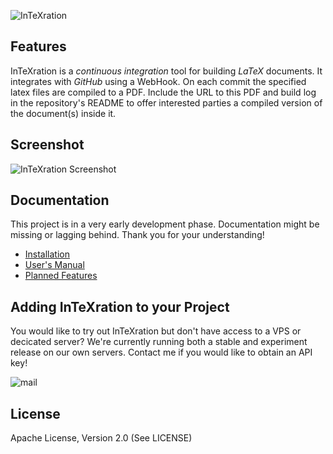 ![InTeXration](http://cdn.jonasdevlieghere.com/intexration.png)

Features
--------
InTeXration is a *continuous integration* tool for building *LaTeX* documents. It integrates with *GitHub* using a WebHook. On each commit the specified latex files are compiled to a PDF. Include the URL to this PDF and build log in the repository's README to offer interested parties a compiled version of the document(s) inside it.

Screenshot
----------
![InTeXration Screenshot](http://cdn.jonasdevlieghere.com/intexration_screenshot.png)

Documentation
-------------
This project is in a very early development phase. Documentation might be missing or lagging behind. Thank you for your understanding!

- [Installation](https://github.com/JDevlieghere/InTeXration/blob/master/docs/install.md)
- [User's Manual](https://github.com/JDevlieghere/InTeXration/blob/master/docs/manual.md)
- [Planned Features](https://github.com/JDevlieghere/InTeXration/blob/master/docs/planned_features.md)


Adding InTeXration to your Project
----------------------------------
You would like to try out InTeXration but don't have access to a VPS or decicated server? We're currently running both a stable and experiment release on our own servers. Contact me if you would like to obtain an API key!

![mail](http://cdn.jonasdevlieghere.com/mail.png)

License
-------
Apache License, Version 2.0 (See LICENSE)
